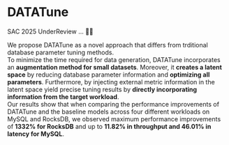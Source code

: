 # DATATune
SAC 2025 UnderReview ... 😵‍💫

We propose DATATune as a novel approach that differs from trditional database parameter tuning methods.  
To minimize the time required for data generation, DATATune incorporates an **augmentation method for small datasets**. Moreover, it **creates a latent space** by reducing database parameter information and **optimizing all parameters**. Furthermore, by injecting external metric information in the latent space yield precise tuning results by **directly incorporating information from the target workload**.  
Our results show that when comparing the performance improvements of DATATune and the baseline models across four different workloads on MySQL and RocksDB, we observed maximum performance improvements of **1332% for RocksDB** and up to **11.82% in throughput and 46.01% in latency for MySQL**.





